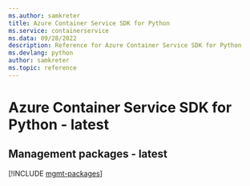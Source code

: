 ```yaml
---
ms.author: samkreter
title: Azure Container Service SDK for Python
ms.service: containerservice
ms.data: 09/28/2022
description: Reference for Azure Container Service SDK for Python
ms.devlang: python
author: samkreter
ms.topic: reference
---
```

# Azure Container Service SDK for Python - latest

## Management packages - latest
[!INCLUDE [mgmt-packages](container-service-mgmt-index.md)]